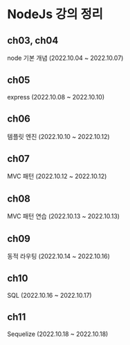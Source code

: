 # NodeJs 강의 정리

## ch03, ch04
node 기본 개념
(2022.10.04 ~ 2022.10.07)

## ch05
express
(2022.10.08 ~ 2022.10.10)

## ch06
템플릿 엔진
(2022.10.10 ~ 2022.10.12)

## ch07
MVC 패턴
(2022.10.12 ~ 2022.10.12)

## ch08
MVC 패턴 연습
(2022.10.13 ~ 2022.10.13)

## ch09
동적 라우팅
(2022.10.14 ~ 2022.10.16)

## ch10
SQL
(2022.10.16 ~ 2022.10.17)

## ch11
Sequelize
(2022.10.18 ~ 2022.10.18)
